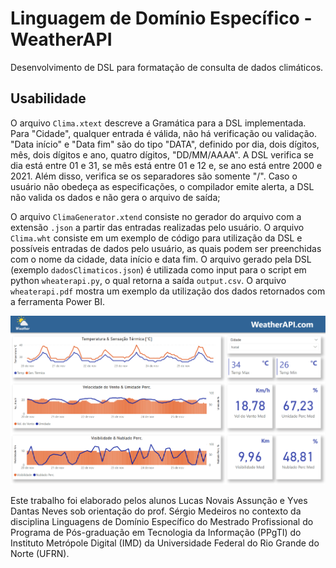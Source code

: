 # Linguagem de Domínio Específico - WeatherAPI

Desenvolvimento de DSL para formatação de consulta de dados climáticos.

## Usabilidade

O arquivo <code>Clima.xtext</code> descreve a Gramática para a DSL implementada. Para "Cidade", qualquer entrada é válida, não há verificação ou validação. "Data início" e "Data fim" são do tipo "DATA", definido por dia, dois dígitos, mês, dois dígitos e ano, quatro dígitos, "DD/MM/AAAA". A DSL verifica se dia está entre 01 e 31, se mês está entre 01 e 12 e, se ano está entre 2000 e 2021. Além disso, verifica se os separadores são somente "/". Caso o usuário não obedeça as especificações, o compilador emite alerta, a DSL não valida os dados e não gera o arquivo de saída;

O arquivo <code>ClimaGenerator.xtend</code> consiste no gerador do arquivo com a extensão <code>.json</code> a partir das entradas realizadas pelo usuário. O arquivo <code>Clima.wht</code> consiste em um exemplo de código para utilização da DSL e possíveis entradas de dados pelo usuário, as quais podem ser preenchidas com o nome da cidade, data início e data fim. O arquivo gerado pela DSL (exemplo <code>dadosClimaticos.json</code>) é utilizada como input para o script em python <code>wheaterapi.py</code>, o qual retorna a saída <code>output.csv</code>. O arquivo <code>wheaterapi.pdf</code> mostra um exemplo da utilização dos dados retornados com a ferramenta Power BI.

<div style="text-align:center"><img src="https://github.com/yvesdantas/dsl-weatherapi/blob/main/static/weatherapi.PNG" /></div>

Este trabalho foi elaborado pelos alunos Lucas Novais Assunção e Yves Dantas Neves sob orientação do prof. Sérgio Medeiros no contexto da disciplina Linguagens de Domínio Específico do Mestrado Profissional do Programa de Pós-graduação em Tecnologia da Informação (PPgTI) do Instituto Metrópole Digital (IMD) da Universidade Federal do Rio Grande do Norte (UFRN).
